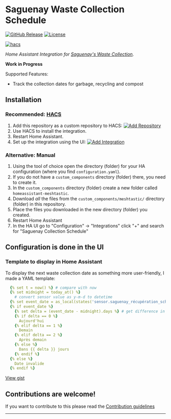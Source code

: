 # Saguenay Waste Collection Schedule

[![GitHub Release][releases-shield]][releases]
[![License][license-shield]](LICENSE)

[![hacs](https://img.shields.io/badge/HACS-Custom-orange.svg?style=for-the-badge)](https://hacs.xyz/docs/faq/custom_repositories)


_Home Assistant Integration for [Saguenay's Waste Collection](https://ville.saguenay.ca/services-aux-citoyens/environnement/recyclage/horaire-de-la-collecte)._

**Work in Progress**

Supported Features:
 * Track the collection dates for garbage, recycling and compost


## Installation


### Recommended: [HACS](https://www.hacs.xyz)

1. Add this repository as a custom repository to HACS: [![Add Repository](https://my.home-assistant.io/badges/hacs_repository.svg)](https://my.home-assistant.io/redirect/hacs_repository/?owner=davidbilodeau1&repository=saguenay_collection&category=integration)
2. Use HACS to install the integration.
3. Restart Home Assistant.
4. Set up the integration using the UI: [![Add Integration](https://my.home-assistant.io/badges/config_flow_start.svg)](https://my.home-assistant.io/redirect/config_flow_start/?domain=saguenay_collection)

### Alternative: Manual

1. Using the tool of choice open the directory (folder) for your HA configuration (where you find `configuration.yaml`).
1. If you do not have a `custom_components` directory (folder) there, you need to create it.
1. In the `custom_components` directory (folder) create a new folder called `homeassistant-meshtastic`.
1. Download _all_ the files from the `custom_components/meshtastic/` directory (folder) in this repository.
1. Place the files you downloaded in the new directory (folder) you created.
1. Restart Home Assistant
1. In the HA UI go to "Configuration" -> "Integrations" click "+" and search for "Saguenay Collection Schedule"

## Configuration is done in the UI

<!---->

### Template to display in Home Assistant

To display the next waste collection date as something more user-friendly, I made a YAML template:

```yaml
  {% set t = now() %} # compare with now
  {% set midnight = today_at() %}
    # convert sensor value as y-m-d to datetime
  {% set event_date = as_local(states('sensor.saguenay_récupération_schedule') | as_datetime('%Y-%m-%d')) %}
  {% if event_date %}
    {% set delta = (event_date - midnight).days %} # get difference in days
    {% if delta == 0 %}
      Aujourd'hui
    {% elif delta == 1 %}
      Demain
    {% elif delta == 2 %}
      Après demain
    {% else %}
      Dans {{ delta }} jours
    {% endif %}
  {% else %}
    Date invalide
  {% endif %}
```
[View gist](https://gist.github.com/DavidBilodeau1/4d42ea1d253e6ccf85365cd1395bd4a6)


## Contributions are welcome!

If you want to contribute to this please read the [Contribution guidelines](CONTRIBUTING.md)

***

[commits-shield]: https://img.shields.io/github/commit-activity/y/davidbilodeau1/saguenay_collection.svg?style=for-the-badge
[commits]: https://github.com/DavidBilodeau1/saguenay_collection/commits/main/
[license-shield]: https://img.shields.io/github/license/davidbilodeau1/saguenay_collection.svg?style=for-the-badge
[releases-shield]: https://img.shields.io/github/release/davidbilodeau1/saguenay_collection.svg?style=for-the-badge
[releases]: https://github.com/DavidBilodeau1/saguenay_collection/releases
